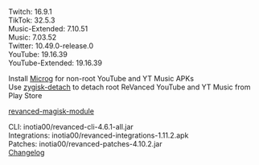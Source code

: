 Twitch: 16.9.1  
TikTok: 32.5.3  
Music-Extended: 7.10.51  
Music: 7.03.52  
Twitter: 10.49.0-release.0  
YouTube: 19.16.39  
YouTube-Extended: 19.16.39  

Install [Microg](https://github.com/ReVanced/GmsCore/releases) for non-root YouTube and YT Music APKs  
Use [zygisk-detach](https://github.com/j-hc/zygisk-detach) to detach root ReVanced YouTube and YT Music from Play Store  

[revanced-magisk-module](https://github.com/j-hc/revanced-magisk-module)
  
CLI: inotia00/revanced-cli-4.6.1-all.jar  
Integrations: inotia00/revanced-integrations-1.11.2.apk  
Patches: inotia00/revanced-patches-4.10.2.jar  
[Changelog](https://github.com/inotia00/revanced-patches/releases/tag/v4.10.2)  
